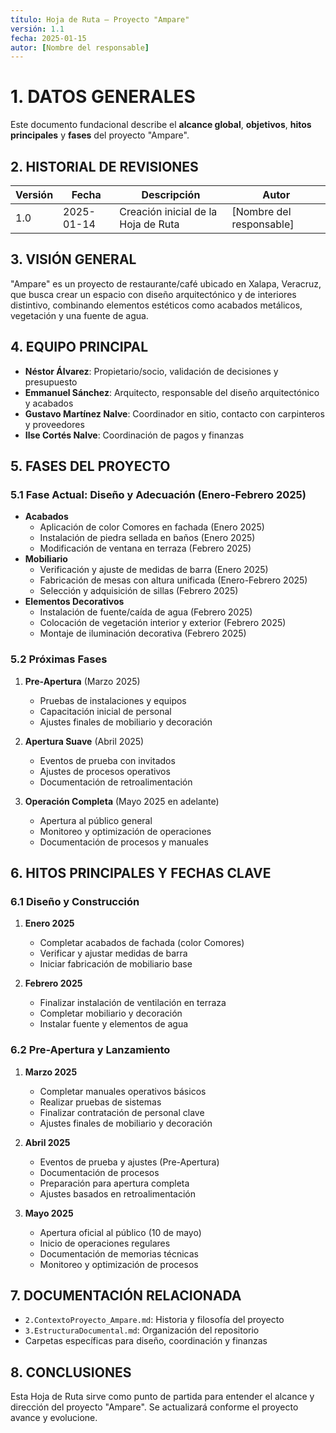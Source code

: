 ```yaml
---
título: Hoja de Ruta – Proyecto "Ampare"
versión: 1.1
fecha: 2025-01-15
autor: [Nombre del responsable]
---
```


# 1. DATOS GENERALES
Este documento fundacional describe el **alcance global**, **objetivos**, **hitos principales** y **fases** del proyecto "Ampare".

## 2. HISTORIAL DE REVISIONES
| Versión | Fecha       | Descripción                                | Autor                  |
|---------|------------|---------------------------------------------|------------------------|
| 1.0     | 2025-01-14 | Creación inicial de la Hoja de Ruta        | [Nombre del responsable] |

## 3. VISIÓN GENERAL
"Ampare" es un proyecto de restaurante/café ubicado en Xalapa, Veracruz, que busca crear un espacio con diseño arquitectónico y de interiores distintivo, combinando elementos estéticos como acabados metálicos, vegetación y una fuente de agua.

## 4. EQUIPO PRINCIPAL
- **Néstor Álvarez**: Propietario/socio, validación de decisiones y presupuesto
- **Emmanuel Sánchez**: Arquitecto, responsable del diseño arquitectónico y acabados
- **Gustavo Martínez Nalve**: Coordinador en sitio, contacto con carpinteros y proveedores
- **Ilse Cortés Nalve**: Coordinación de pagos y finanzas

## 5. FASES DEL PROYECTO

### 5.1 Fase Actual: Diseño y Adecuación (Enero-Febrero 2025)
- **Acabados**
  - Aplicación de color Comores en fachada (Enero 2025)
  - Instalación de piedra sellada en baños (Enero 2025)
  - Modificación de ventana en terraza (Febrero 2025)
- **Mobiliario**
  - Verificación y ajuste de medidas de barra (Enero 2025)
  - Fabricación de mesas con altura unificada (Enero-Febrero 2025)
  - Selección y adquisición de sillas (Febrero 2025)
- **Elementos Decorativos**
  - Instalación de fuente/caída de agua (Febrero 2025)
  - Colocación de vegetación interior y exterior (Febrero 2025)
  - Montaje de iluminación decorativa (Febrero 2025)

### 5.2 Próximas Fases
1. **Pre-Apertura** (Marzo 2025)
   - Pruebas de instalaciones y equipos
   - Capacitación inicial de personal
   - Ajustes finales de mobiliario y decoración

2. **Apertura Suave** (Abril 2025)
   - Eventos de prueba con invitados
   - Ajustes de procesos operativos
   - Documentación de retroalimentación

3. **Operación Completa** (Mayo 2025 en adelante)
   - Apertura al público general
   - Monitoreo y optimización de operaciones
   - Documentación de procesos y manuales

## 6. HITOS PRINCIPALES Y FECHAS CLAVE

### 6.1 Diseño y Construcción
1. **Enero 2025**
   - Completar acabados de fachada (color Comores)
   - Verificar y ajustar medidas de barra
   - Iniciar fabricación de mobiliario base

2. **Febrero 2025**
   - Finalizar instalación de ventilación en terraza
   - Completar mobiliario y decoración
   - Instalar fuente y elementos de agua

### 6.2 Pre-Apertura y Lanzamiento
1. **Marzo 2025**
   - Completar manuales operativos básicos
   - Realizar pruebas de sistemas
   - Finalizar contratación de personal clave
   - Ajustes finales de mobiliario y decoración

2. **Abril 2025**
   - Eventos de prueba y ajustes (Pre-Apertura)
   - Documentación de procesos
   - Preparación para apertura completa
   - Ajustes basados en retroalimentación

3. **Mayo 2025**
   - Apertura oficial al público (10 de mayo)
   - Inicio de operaciones regulares
   - Documentación de memorias técnicas
   - Monitoreo y optimización de procesos

## 7. DOCUMENTACIÓN RELACIONADA
- `2.ContextoProyecto_Ampare.md`: Historia y filosofía del proyecto
- `3.EstructuraDocumental.md`: Organización del repositorio
- Carpetas específicas para diseño, coordinación y finanzas

## 8. CONCLUSIONES
Esta Hoja de Ruta sirve como punto de partida para entender el alcance y dirección del proyecto "Ampare". Se actualizará conforme el proyecto avance y evolucione. 